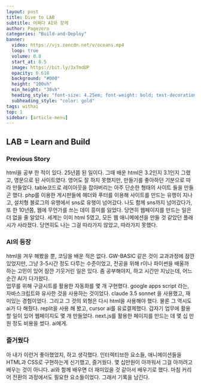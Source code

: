 ```yaml
---
layout: post
title: Dive to LAB
subtitle: 어쩌다 AI와 함께
author: Pagezero
categories: "Build-and-Deploy"
banner:
  video: https://vjs.zencdn.net/v/oceans.mp4
  loop: true
  volume: 0.8
  start_at: 8.5
  image: https://bit.ly/3xTmdUP
  opacity: 0.618
  background: "#000"
  height: "100vh"
  min_height: "38vh"
  heading_style: "font-size: 4.25em; font-weight: bold; text-decoration: underline"
  subheading_style: "color: gold"
tags: withai
top: 1
sidebar: [article-menu]
---
```


## LAB = Learn and Build

### Previous Story

html을 공부 한 적이 있다. 25년쯤 된 일이다. 그때 배운 html은 3.2인지 3.1인지 그랬고, 영문으로 된 사이트였다. 영어도 잘
하지 못했지만, 만들기를 좋아하던 기분으로 따라 만들었다. table코드로 레이아웃을 잡아버리는 아주 단순한 형태의 사이트
들을 만들곤 했다. php를 이용한 게시판들에 헤더와 푸터를 이용해 사이트를 만드는 유행이 지나고, 설치형 블로그의 유행에서
sns로 유행이 넘어갔다. 나도 함께 sns까지 넘어갔다가, 또 한 10년쯤, 웹에 무언가를 쓰는 데이 흥미를 잃었다. 당연히
웹페이지를 만드는 일은 더 없을 줄 알았다. 세계는 이미 html 5였고, 모든 웹 애니메에션을 만들 것 같았던 플래시가 사라졌다.
당연히도 나는 그걸 따라가지 않았고, 따라가지 못했다.

### AI의 등장

html을 겨우 해봤을 뿐, 코딩을 배운 적은 없다. GW-BASIC 같은 것이 교과과정에 잠깐 있었지만, 그냥 3-5시간 정도 다루는
수준이었고, 전공을 위해 r이나 파이썬을 배울까 하는 고민이 있어 잠깐 기웃거린 일은 있다. 좀 공부해야지, 하고 시간만
지났는데, 어느 순간 AI가 다가왔다. <br /> 업무를 위해 구글시트를 활용한 자동화를 몇 개 구현했다. google apps script
라는, 자바스크립트와 유사한 것을 사용하는 것이었다. claude 3.5 sonnet 을 사용했고, 재미있는 경험이었다. 그리고 그 것의
외형은 다시 html을 사용해야 했다. 물론 그 역시도 ai가 다 해줬다. replit을 사용 해 봤고, cursor ai를 유료결제했다. 갑자기
업무에 활용할 일이 있어 웹페이지도 몇 개 만들었다. next.js를 활용한 페이지를 만드는 데 몇 십 만원 정도 비용을 썼다.
ai에게.

### 즐거웠다

아 내가 이런거 좋아했었지, 하고 생각했다. 인터렉티브한 요소들, 애니메이션들을 HTML과 CSS로 구현하는게 신기했고,
즐거웠다. 몇 십만원이 아까워서 그걸 아끼려고 배우는 것이 아니다. ai와 함께 배우면 더 재미있을 것 같아서 배우기로 했다.
마침 커리어 전환의 과정에서도 필요한 요소들이었다. 그래서 기록을 남긴다.
